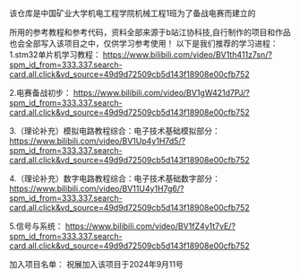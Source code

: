 该仓库是中国矿业大学机电工程学院机械工程1班为了备战电赛而建立的

所用的参考教程和参考代码，资料全部来源于b站江协科技,自行制作的项目和作品也会全部写入该项目之中，仅供学习参考使用！
以下是我们推荐的学习进程：
1.stm32单片机学习教程：
https://www.bilibili.com/video/BV1th411z7sn/?spm_id_from=333.337.search-card.all.click&vd_source=49d9d72509cb5d143f18908e00cfb752

2.电赛备战初步：
https://www.bilibili.com/video/BV1gW421d7PJ/?spm_id_from=333.337.search-card.all.click&vd_source=49d9d72509cb5d143f18908e00cfb752

3.（理论补充）模拟电路教程综合：电子技术基础模拟部分：
https://www.bilibili.com/video/BV1Up4y1H7d5/?spm_id_from=333.337.search-card.all.click&vd_source=49d9d72509cb5d143f18908e00cfb752

4.（理论补充）数字电路教程综合：电子技术基础数字部分：
https://www.bilibili.com/video/BV11U4y1H7g6/?spm_id_from=333.337.search-card.all.click&vd_source=49d9d72509cb5d143f18908e00cfb752

5.信号与系统：
https://www.bilibili.com/video/BV1fZ4y1t7vE/?spm_id_from=333.337.search-card.all.click&vd_source=49d9d72509cb5d143f18908e00cfb752


加入项目名单：
祝展加入该项目于2024年9月11号
